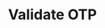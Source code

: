 ---
title: Validate OTP
excerpt: >-
  Validates the OTP generated through the `/otp/generate` API. Applicable for
  mobile app.
api:
  file: v1.json
  operationId: validate-otp-2
deprecated: false
hidden: true
metadata:
  title: ''
  description: ''
  robots: index
next:
  description: ''
---
